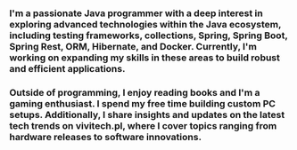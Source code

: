 ### I'm a passionate Java programmer with a deep interest in exploring advanced technologies within the Java ecosystem, including testing frameworks, collections, Spring, Spring Boot, Spring Rest, ORM, Hibernate, and Docker. Currently, I'm working on expanding my skills in these areas to build robust and efficient applications.

### Outside of programming, I enjoy reading books and I'm a gaming enthusiast. I spend my free time building custom PC setups. Additionally, I share insights and updates on the latest tech trends on vivitech.pl, where I cover topics ranging from hardware releases to software innovations.


<!--
**Derty990/Derty990** is a ✨ _special_ ✨ repository because its `README.md` (this file) appears on your GitHub profile.

Here are some ideas to get you started:

- 🔭 I’m currently working on ...
- 🌱 I’m currently learning ...
- 👯 I’m looking to collaborate on ...
- 🤔 I’m looking for help with ...
- 💬 Ask me about ...
- 📫 How to reach me: ...
- 😄 Pronouns: ...
- ⚡ Fun fact: ...
-->
